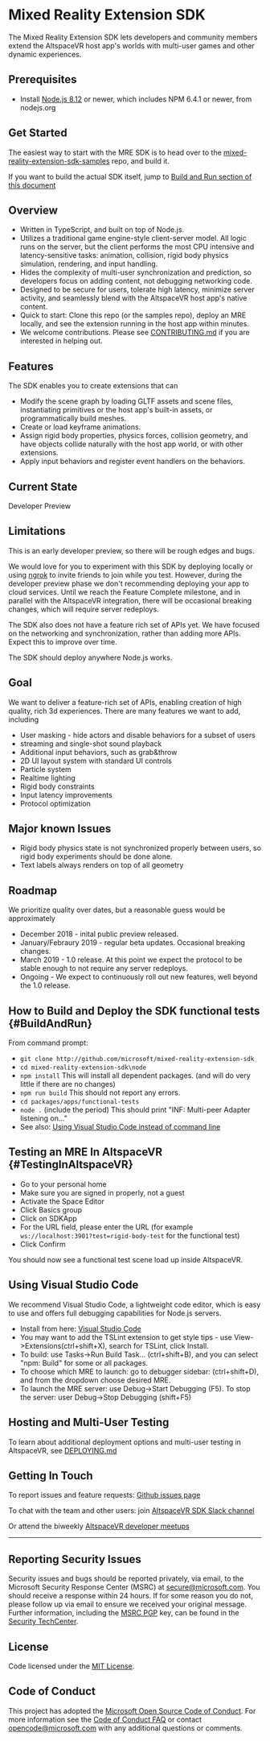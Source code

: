 # Mixed Reality Extension SDK

The Mixed Reality Extension SDK lets developers and community members extend the AltspaceVR host app's worlds with multi-user games and other dynamic experiences.

## Prerequisites
* Install [Node.js 8.12](https://nodejs.org/download/release/v8.12.0/) or newer, which includes NPM 6.4.1 or newer, from nodejs.org


## Get Started
The easiest way to start with the MRE SDK is to head over to the [mixed-reality-extension-sdk-samples](https://github.com/Microsoft/mixed-reality-extension-sdk-samples) repo, and build it.

If you want to build the actual SDK itself, jump to [Build and Run section of this document](#BuildAndRun)


## Overview
* Written in TypeScript, and built on top of Node.js.
* Utilizes a traditional game engine-style client-server model. All logic runs on the server, but the client performs the most CPU intensive and latency-sensitive tasks: animation, collision, rigid body physics simulation, rendering, and input handling.
* Hides the complexity of multi-user synchronization and prediction, so developers focus on adding content, not debugging networking code.
* Designed to be secure for users, tolerate high latency, minimize server activity, and seamlessly blend with the AltspaceVR host app's native content.
* Quick to start: Clone this repo (or the samples repo), deploy an MRE locally, and see the extension running in the host app within minutes.
* We welcome contributions. Please see [CONTRIBUTING.md](https://github.com/Microsoft/mixed-reality-extension-sdk/blob/master/CONTRIBUTING.md) if you are interested in helping out.


## Features
The SDK enables you to create extensions that can
* Modify the scene graph by loading GLTF assets and scene files, instantiating primitives or the host app's built-in assets, or programmatically build meshes.
* Create or load keyframe animations.
* Assign rigid body properties, physics forces, collision geometry, and have objects collide naturally with the host app world, or with other extensions.
* Apply input behaviors and register event handlers on the behaviors.


## Current State
Developer Preview


## Limitations
This is an early developer preview, so there will be rough edges and bugs.

We would love for you to experiment with this SDK by deploying locally or using [ngrok](https://ngrok.com/) to invite friends to join while you test. However, during the developer preview phase we don't recommending deploying your app to cloud services. Until we reach the Feature Complete milestone, and in parallel with the AltspaceVR integration, there will be occasional breaking changes, which will require server redeploys.

The SDK also does not have a feature rich set of APIs yet. We have focused on the networking and synchronization, rather than adding more APIs. Expect this to improve over time.

The SDK should deploy anywhere Node.js works.


## Goal
We want to deliver a feature-rich set of APIs, enabling creation of high quality, rich 3d experiences. There are many features we want to add, including
* User masking - hide actors and disable behaviors for a subset of users
* streaming and single-shot sound playback
* Additional input behaviors, such as grab&throw
* 2D UI layout system with standard UI controls
* Particle system
* Realtime lighting
* Rigid body constraints
* Input latency improvements
* Protocol optimization


## Major known Issues
* Rigid body physics state is not synchronized properly between users, so rigid body experiments should be done alone.
* Text labels always renders on top of all geometry


## Roadmap
We prioritize quality over dates, but a reasonable guess would be approximately
* December 2018 - inital public preview released.
* January/Febraury 2019 - regular beta updates. Occasional breaking changes.
* March 2019 - 1.0 release. At this point we expect the protocol to be stable enough to not require any server redeploys.
* Ongoing - We expect to continuously roll out new features, well beyond the 1.0 release.


## How to Build and Deploy the SDK functional tests {#BuildAndRun}
From command prompt:
* `git clone http://github.com/microsoft/mixed-reality-extension-sdk`
* `cd mixed-reality-extension-sdk\node`
* `npm install` This will install all dependent packages. (and will do very little if there are no changes)
* `npm run build` This should not report any errors.
* `cd packages/apps/functional-tests`
* `node .` (include the period) This should print "INF: Multi-peer Adapter listening on..."
* See also: [Using Visual Studio Code instead of command line](#using_visual_studio_code_instead_of_command_line)

## Testing an MRE In AltspaceVR {#TestingInAltspaceVR}
* Go to your personal home
* Make sure you are signed in properly, not a guest
* Activate the Space Editor
* Click Basics group
* Click on SDKApp
* For the URL field, please enter the URL (for example `ws://localhost:3901?test=rigid-body-test` for the functional test)
* Click Confirm

You should now see a functional test scene load up inside AltspaceVR. 


## Using Visual Studio Code
We recommend Visual Studio Code, a lightweight code editor, which is easy to use and offers full debugging capabilities for Node.js servers. 
* Install from here: [Visual Studio Code](https://code.visualstudio.com/)
* You may want to add the TSLint extension to get style tips - use View->Extensions(ctrl+shift+X), search for TSLint, click Install.
* To build: use Tasks->Run Build Task... (ctrl+shift+B), and you can select "npm: Build" for some or all packages.
* To choose which MRE to launch: go to debugger sidebar: (ctrl+shift+D), and from the dropdown choose desired MRE.
* To launch the MRE server: use Debug->Start Debugging (F5). To stop the server: user Debug->Stop Debugging (shift+F5)


## Hosting and Multi-User Testing 
To learn about additional deployment options and multi-user testing in AltspaceVR, see [DEPLOYING.md]( https://github.com/Microsoft/mixed-reality-extension-sdk/blob/master/DEPLOYING.md)


## Getting In Touch
To report issues and feature requests: [Github issues page](https://github.com/microsoft/mixed-reality-extension-sdk/issues) 

To chat with the team and other users: join [AltspaceVR SDK Slack channel](http://sdk-slackin.altvr.com/)

Or attend the biweekly [AltspaceVR developer meetups](https://account.altvr.com/channels/altspacevr)


---
## Reporting Security Issues
Security issues and bugs should be reported privately, via email, to the Microsoft Security
Response Center (MSRC) at [secure@microsoft.com](mailto:secure@microsoft.com). You should
receive a response within 24 hours. If for some reason you do not, please follow up via
email to ensure we received your original message. Further information, including the
[MSRC PGP](https://technet.microsoft.com/en-us/security/dn606155) key, can be found in
the [Security TechCenter](https://technet.microsoft.com/en-us/security/default).


## License
Code licensed under the [MIT License](https://github.com/Microsoft/mixed-reality-extension-sdk/blob/master/LICENSE.txt).


## Code of Conduct
This project has adopted the [Microsoft Open Source Code of Conduct](https://opensource.microsoft.com/codeofconduct/).
For more information see the [Code of Conduct FAQ](https://opensource.microsoft.com/codeofconduct/faq/) or
contact [opencode@microsoft.com](mailto:opencode@microsoft.com) with any additional questions or comments.
